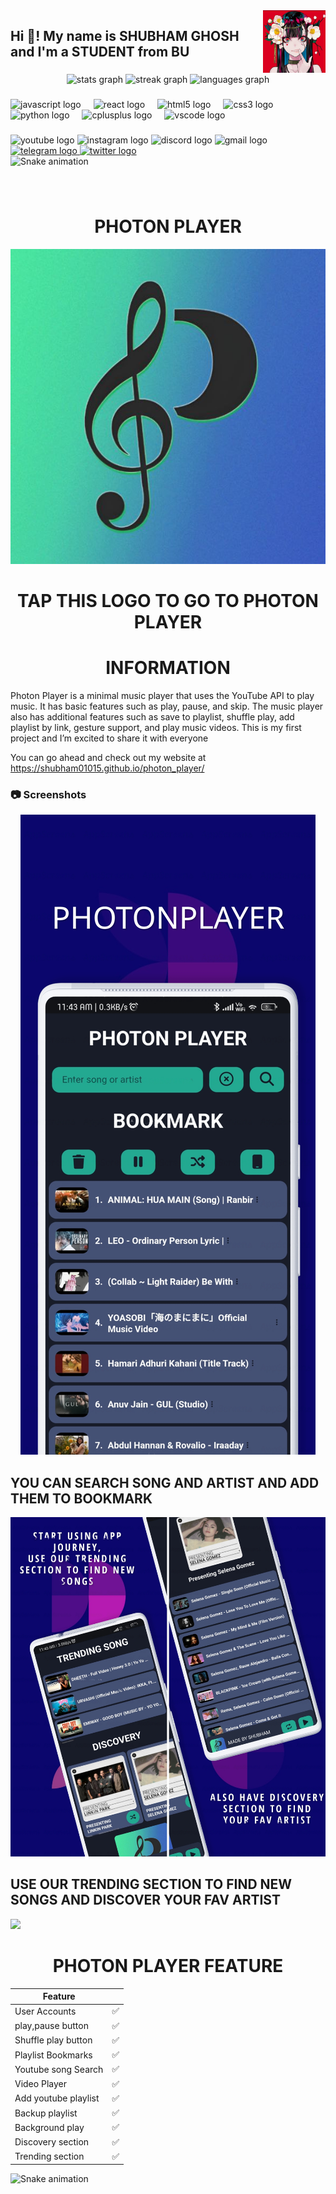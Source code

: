 <img align="right" height="100" src="image/profile.jpg"  />

###
<h2 align="left">Hi 👋! My name is SHUBHAM GHOSH and I'm a STUDENT from BU</h2>

###

<div align="center">
  <img src="https://github-readme-stats.vercel.app/api?username=shubham01015&hide_title=false&hide_rank=false&show_icons=true&include_all_commits=true&count_private=true&disable_animations=false&theme=dracula&locale=en&hide_border=false" height="150" alt="stats graph"  />
  <img src="https://streak-stats.demolab.com?user=shubham01015&locale=en&mode=daily&theme=dracula&hide_border=false&border_radius=5" height="150" alt="streak graph"  />
  <img src="https://github-readme-stats.vercel.app/api/top-langs?username=shubham01015&locale=en&hide_title=false&layout=compact&card_width=320&langs_count=5&theme=dracula&hide_border=false" height="150" alt="languages graph"  />
</div>



###

<div align="left">
  <img src="https://cdn.jsdelivr.net/gh/devicons/devicon/icons/javascript/javascript-original.svg" height="30" alt="javascript logo"  />
  <img width="12" />
  <img src="https://cdn.jsdelivr.net/gh/devicons/devicon/icons/react/react-original.svg" height="30" alt="react logo"  />
  <img width="12" />
  <img src="https://cdn.jsdelivr.net/gh/devicons/devicon/icons/html5/html5-original.svg" height="30" alt="html5 logo"  />
  <img width="12" />
  <img src="https://cdn.jsdelivr.net/gh/devicons/devicon/icons/css3/css3-original.svg" height="30" alt="css3 logo"  />
  <img width="12" />
  <img src="https://cdn.jsdelivr.net/gh/devicons/devicon/icons/python/python-original.svg" height="30" alt="python logo"  />
  <img width="12" />
  <img src="https://cdn.jsdelivr.net/gh/devicons/devicon/icons/cplusplus/cplusplus-original.svg" height="30" alt="cplusplus logo"  />
  <img width="12" />
  <img src="https://cdn.jsdelivr.net/gh/devicons/devicon/icons/vscode/vscode-original.svg" height="30" alt="vscode logo"  />
</div>

###


<div align="left">
  <img src="https://img.shields.io/static/v1?message=Youtube&logo=youtube&label=&color=FF0000&logoColor=white&labelColor=&style=for-the-badge" height="35" alt="youtube logo"  />
  <img src="https://img.shields.io/static/v1?message=Instagram&logo=instagram&label=&color=E4405F&logoColor=white&labelColor=&style=for-the-badge" height="35" alt="instagram logo"  />
  <img src="https://img.shields.io/static/v1?message=Discord&logo=discord&label=&color=7289DA&logoColor=white&labelColor=&style=for-the-badge" height="35" alt="discord logo"  />
  <img src="https://img.shields.io/static/v1?message=Gmail&logo=gmail&label=&color=D14836&logoColor=white&labelColor=&style=for-the-badge" height="35" alt="gmail logo"  />
  <a href="https://t.me/photon8617" target="_blank">
    <img src="https://img.shields.io/static/v1?message=Telegram&logo=telegram&label=&color=2CA5E0&logoColor=white&labelColor=&style=for-the-badge" height="35" alt="telegram logo"  />
  </a>
  <a href="https://twitter.com/MafiaItach" target="_blank">
    <img src="https://img.shields.io/static/v1?message=Twitter&logo=twitter&label=&color=1DA1F2&logoColor=white&labelColor=&style=for-the-badge" height="35" alt="twitter logo"  />
  </a>
</div>
<img src="https://raw.githubusercontent.com/shubham01015/shubham01015/output/snake.svg" alt="Snake animation" />

###

<br clear="both">
<h1 align="center">
   PHOTON PLAYER 
</h1>

<p  height="150" align="center">
  <a href="https://shubham01015.github.io/photon_player/">
    <img src="image/songicon.jpg">
  </a>
</p>

<h1 align="center">
TAP THIS LOGO TO GO TO PHOTON PLAYER
</h1>

<h1 align="center">
   INFORMATION
</h1>
Photon Player is a minimal music player that uses the YouTube API to play music. It has basic features such as play, pause, and skip. The music player also has additional features such as save to playlist, shuffle play, add playlist by link, gesture support, and play music videos. This is my first project and I’m excited to share it with everyone 

You can go ahead and check out my website at https://shubham01015.github.io/photon_player/

### :camera: Screenshots
<p align="center">
  <a href="https://shubham01015.github.io/photon_player/">
    <img src="image/01.png">
    
  </a>
  <br>
<h2 align="left">YOU CAN SEARCH SONG AND ARTIST AND ADD THEM TO BOOKMARK</h2>
<a href="https://shubham01015.github.io/photon_player/">
    <img src="/image/06.jpg">
  </a>
    <br>
<h2 align="left">USE OUR TRENDING SECTION TO FIND NEW SONGS AND DISCOVER YOUR FAV ARTIST</h2>
   <a href="https://shubham01015.github.io/photon_player/">
    <img src="https://github.com/shubham01015/photon_player/blob/main/image/07.jpg">
  </a>
   
</p>

<h1 align="center">
   PHOTON PLAYER FEATURE
</h1>

| Feature                |     |
| ---------------------- | --- |
| User Accounts          | ✅ |
| play,pause button      | ✅ |
| Shuffle play button    | ✅ |
| Playlist Bookmarks     | ✅ |
| Youtube song Search    | ✅ |
| Video Player           | ✅ |
| Add youtube playlist   | ✅ |
| Backup playlist        | ✅ |
| Background play        | ✅ |
| Discovery section      | ✅ |
| Trending section       | ✅ |



<img src="https://raw.githubusercontent.com/shubham01015/shubham01015/output/snake.svg" alt="Snake animation" />

